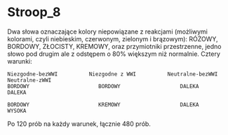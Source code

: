 # Stroop_8

Dwa słowa oznaczające kolory niepowiązane z reakcjami (możliwymi kolorami, czyli niebieskim, czerwonym, zielonym i brązowym): RÓŻOWY, BORDOWY, ZŁOCISTY, KREMOWY, oraz przymiotniki przestrzenne, jedno słowo pod drugim ale z odstępem o 80% większym niż normalnie. Cztery warunki:

```
Niezgodne-bezWWI          Niezgodne z WWI          Neutralne-bezWWI          Neutralne-zWWI
BORDOWY                      BORDOWY                   DALEKA                   DALEKA

BORDOWY                      KREMOWY                   DALEKA                   WYSOKA
```

Po 120 prób na każdy warunek, łącznie 480 prób.

